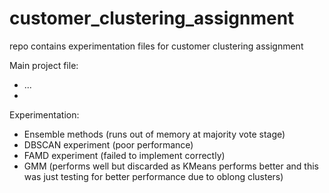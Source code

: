 # customer_clustering_assignment

repo contains experimentation files for customer clustering assignment

Main project file: <br>
- ... <br>
- <br>
Experimentation: <br>
- Ensemble methods (runs out of memory at majority vote stage)
- DBSCAN experiment (poor performance)
- FAMD experiment (failed to implement correctly)
- GMM (performs well but discarded as KMeans performs better and this was just testing for better performance due to oblong clusters)
